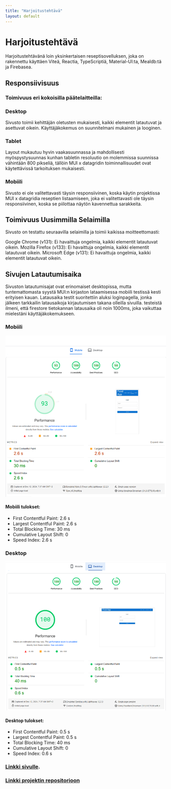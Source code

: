 ```yaml
---
title: "Harjoitustehtävä"
layout: default
---
```


# Harjoitustehtävä
Harjoitustehtävänä loin yksinkertaisen reseptisovelluksen, joka on rakennettu käyttäen Viteä, Reactia, TypeScriptiä, Material-UI:ta, Mealdb:tä ja Firebasea.
## Responsiivisuus
### Toimivuus eri kokoisilla päätelaitteilla:

### Desktop
Sivusto toimii kehittäjän oletusten mukaisesti, kaikki elementit latautuvat ja asettuvat oikein. Käyttäjäkokemus on suunnitelmani mukainen ja looginen.

### Tablet
Layout mukautuu hyvin vaakasuunnassa ja mahdollisesti myöspystysuunnas kunhan tabletin resoluutio on molemmissa suunnissa vähintään 800 pikseliä, tällöin MUI x datagridin toiminnallisuudet ovat käytettävissä tarkoituksen mukaisesti.

### Mobiili
Sivusto ei ole valitettavasti täysin responsiivinen, koska käytin projektissa MUI x datagridia reseptien listaamiseen, joka ei valitettavasti ole täysin responsiivinen, koska se piilottaa näytön kavennettua sarakkeita.

## Toimivuus Uusimmilla Selaimilla
Sivusto on testattu seuraavilla selaimilla ja toimii kaikissa moitteettomasti:

Google Chrome (v131): Ei havaittuja ongelmia, kaikki elementit latautuvat oikein.
Mozilla Firefox (v133): Ei havaittuja ongelmia, kaikki elementit latautuvat oikein.
Microsoft Edge (v131): Ei havaittuja ongelmia, kaikki elementit latautuvat oikein.

## Sivujen Latautumisaika
Sivuston latautumisajat ovat erinomaiset desktopissa, mutta tuntemattomasta syystä MUI:n kirjaston lataamisessa mobiili testissä kesti erityisen kauan. Latausaika testit suoritettiin aluksi loginpagella, jonka jälkeen tarkkailin latausaikoja kirjautumisen takana olleilla sivuilla. testeistä ilmeni, että firestore tietokannan latausaika oli noin 1000ms, joka vaikuttaa mielestäni käyttäjäkokemukseen.

### Mobiili
![screenshot](harjoitustyö_mobiilitesti.png)
#### Mobiili tulokset:
- First Contentful Paint: 2.6 s
- Largest Contentful Paint: 2.6 s
- Total Blocking Time: 30 ms
- Cumulative Layout Shift: 0
- Speed Index: 2.6 s

### Desktop
![screenshot](harjoitustyö_desktoptesti.png)
#### Desktop tulokset:
- First Contentful Paint: 0.5 s
- Largest Contentful Paint: 0.5 s
- Total Blocking Time: 40 ms
- Cumulative Layout Shift: 0
- Speed Index: 0.6 s


### [Linkki sivulle](https://kostikangasmaa.github.io/foodApp).
### [Linkki projektin repositorioon](https://github.com/kostikangasmaa/foodApp)
